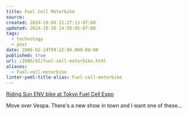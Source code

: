 ```yaml
---
title: Fuel Cell Motorbike
source: 
created: 2024-10-06 21:27:13-07:00
updated: 2024-10-10 14:58:05-07:00
tags:
  - technology
  - post
date: 2006-02-24T09:22:00.000-08:00
published: true
url: /2006/02/fuel-cell-motorbike.html
aliases:
  - Fuel-cell-motorbike
linter-yaml-title-alias: Fuel-cell-motorbike
---
```



[Riding Sun ENV bike at Tokyo Fuel Cell Expo](http://www.ridingsun.com/posts/1138204339.shtml "Riding Sun ENV bike at Tokyo Fuel Cell Expo")  
  
Move over Vespa. There's a new show in town and I want one of these...